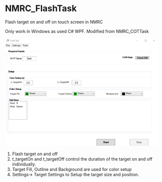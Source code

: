 # NMRC_FlashTask
Flash target on and off on touch screen in NMRC

Only work in Windows as used C# WPF. Modified from NMRC_COTTask

![Alt text](./mainWin_FlashTask.png?raw=true "Flash Task Main Window")



1. Flash target on and off 
2. t_targetOn and t_targetOff control the duration of the target on and off individually.
3. Target Fill, Outline and Background are used for color setup
4. Settings-> Target Settings to Setup the target size and position.